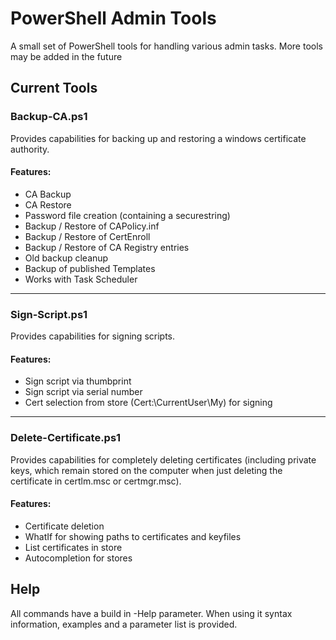 # PowerShell Admin Tools

A small set of PowerShell tools for handling various admin tasks. More tools may be added in the future

## Current Tools

### Backup-CA.ps1
Provides capabilities for backing up and restoring a windows certificate authority.
#### Features:
- CA Backup
- CA Restore
- Password file creation (containing a securestring)
- Backup / Restore of CAPolicy.inf
- Backup / Restore of CertEnroll
- Backup / Restore of CA Registry entries
- Old backup cleanup
- Backup of published Templates
- Works with Task Scheduler

---

### Sign-Script.ps1
Provides capabilities for signing scripts.
#### Features:
- Sign script via thumbprint
- Sign script via serial number
- Cert selection from store (Cert:\CurrentUser\My) for signing

---

### Delete-Certificate.ps1
Provides capabilities for completely deleting certificates (including private keys, which remain stored on the computer when just deleting the certificate in certlm.msc or certmgr.msc).
#### Features:
- Certificate deletion
- WhatIf for showing paths to certificates and keyfiles
- List certificates in store
- Autocompletion for stores

## Help
All commands have a build in -Help parameter. When using it syntax information, examples and a parameter list is provided.
